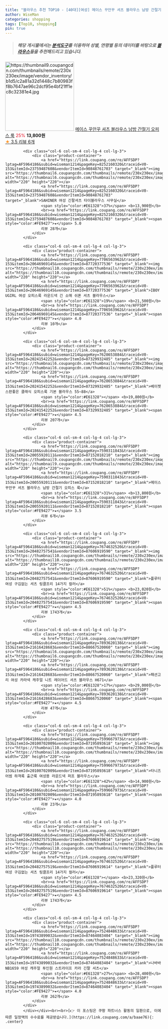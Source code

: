 ```yaml
---
title: "블라우스 추천 TOP10 - [40대][여성] 메이스 꾸안꾸 셔츠 블라우스 남방 간절기 오피스 룩"
author: WiseMan
categories: shopping
tags: [Top10, shopping]
pin: true
---
```


> ##### 해당 게시물에서는 [**분석도구**](https://itemscout.io/)를 이용하여 **성별**, **연령별** 등의 데이터를 바탕으로 [**블라우스**](https://link.coupang.com/a/baae76)들을 추천해드리고 있습니다.
<div class="container"><div class="row">
            <div class="col-6 col-sm-4 col-lg-4 col-lg-3">
                <div class="product-container">
                    <a href="https://link.coupang.com/re/AFFSDP?lptag=AF5964186&subid=wiseman1214&pageKey=7590311843&traceid=V0-153&itemId=20055920107&vendorItemId=87152018220" target="_blank"><img src="https://thumbnail9.coupangcdn.com/thumbnails/remote/230x230ex/image/vendor_inventory/b1d5/c2a81a32d1448c7b80983ff8b7647ae96c2dcf95e4bf21ff1ec8c32381e4.jpg" alt="https://thumbnail9.coupangcdn.com/thumbnails/remote/230x230ex/image/vendor_inventory/b1d5/c2a81a32d1448c7b80983ff8b7647ae96c2dcf95e4bf21ff1ec8c32381e4.jpg" width="220" height="220"></a>
                    <a href="https://link.coupang.com/re/AFFSDP?lptag=AF5964186&subid=wiseman1214&pageKey=7590311843&traceid=V0-153&itemId=20055920107&vendorItemId=87152018220" target="_blank">메이스 꾸안꾸 셔츠 블라우스 남방 간절기 오피스 룩</a>
                    <span style="color:#E61328">25%</span> <b>13,800원</b>
                    <br><a href="https://link.coupang.com/re/AFFSDP?lptag=AF5964186&subid=wiseman1214&pageKey=7590311843&traceid=V0-153&itemId=20055920107&vendorItemId=87152018220" target="_blank"><span style="color:#FE9427">★</span> 3.5
                    리뷰 6개</a>
                </div>
            </div>
            
            <div class="col-6 col-sm-4 col-lg-4 col-lg-3">
                <div class="product-container">
                    <a href="https://link.coupang.com/re/AFFSDP?lptag=AF5964186&subid=wiseman1214&pageKey=8252160320&traceid=V0-153&itemId=23759487608&vendorItemId=90848761703" target="_blank"><img src="https://thumbnail6.coupangcdn.com/thumbnails/remote/230x230ex/image/vendor_inventory/902b/fbf88043781c6731eb0891f42095e33b7585346bdc83f552aba93ddb5136.png" alt="https://thumbnail6.coupangcdn.com/thumbnails/remote/230x230ex/image/vendor_inventory/902b/fbf88043781c6731eb0891f42095e33b7585346bdc83f552aba93ddb5136.png" width="220" height="220"></a>
                    <a href="https://link.coupang.com/re/AFFSDP?lptag=AF5964186&subid=wiseman1214&pageKey=8252160320&traceid=V0-153&itemId=23759487608&vendorItemId=90848761703" target="_blank">SAHINER 여성 긴팔셔츠 타이블라우스 사무실</a>
                    <span style="color:#E61328">37%</span> <b>13,900원</b>
                    <br><a href="https://link.coupang.com/re/AFFSDP?lptag=AF5964186&subid=wiseman1214&pageKey=8252160320&traceid=V0-153&itemId=23759487608&vendorItemId=90848761703" target="_blank"><span style="color:#FE9427">★</span> 5.0
                    리뷰 28개</a>
                </div>
            </div>
            
            <div class="col-6 col-sm-4 col-lg-4 col-lg-3">
                <div class="product-container">
                    <a href="https://link.coupang.com/re/AFFSDP?lptag=AF5964186&subid=wiseman1214&pageKey=7706563962&traceid=V0-153&itemId=20646969145&vendorItemId=87720377536" target="_blank"><img src="https://thumbnail10.coupangcdn.com/thumbnails/remote/230x230ex/image/vendor_inventory/c268/844a840acd0724c903ff9dba751ed50088d580f7db5de6628bc9a281ef1a.jpg" alt="https://thumbnail10.coupangcdn.com/thumbnails/remote/230x230ex/image/vendor_inventory/c268/844a840acd0724c903ff9dba751ed50088d580f7db5de6628bc9a281ef1a.jpg" width="220" height="220"></a>
                    <a href="https://link.coupang.com/re/AFFSDP?lptag=AF5964186&subid=wiseman1214&pageKey=7706563962&traceid=V0-153&itemId=20646969145&vendorItemId=87720377536" target="_blank">IBOY UGIRL 여성 오피스룩 라운드넥 긴 소매 쉬폰 셔츠 블라우스</a>
                    <span style="color:#E61328">19%</span> <b>21,500원</b>
                    <br><a href="https://link.coupang.com/re/AFFSDP?lptag=AF5964186&subid=wiseman1214&pageKey=7706563962&traceid=V0-153&itemId=20646969145&vendorItemId=87720377536" target="_blank"><span style="color:#FE9427">★</span> 4.0
                    리뷰 10개</a>
                </div>
            </div>
            
            <div class="col-6 col-sm-4 col-lg-4 col-lg-3">
                <div class="product-container">
                    <a href="https://link.coupang.com/re/AFFSDP?lptag=AF5964186&subid=wiseman1214&pageKey=7628653884&traceid=V0-153&itemId=20241542252&vendorItemId=87329932485" target="_blank"><img src="https://thumbnail6.coupangcdn.com/thumbnails/remote/230x230ex/image/vendor_inventory/0ac7/de50dd917849995e402eb52cebfafe5422d429dc16213145515359450602.jpg" alt="https://thumbnail6.coupangcdn.com/thumbnails/remote/230x230ex/image/vendor_inventory/0ac7/de50dd917849995e402eb52cebfafe5422d429dc16213145515359450602.jpg" width="220" height="220"></a>
                    <a href="https://link.coupang.com/re/AFFSDP?lptag=AF5964186&subid=wiseman1214&pageKey=7628653884&traceid=V0-153&itemId=20241542252&vendorItemId=87329932485" target="_blank">베이젯 스판좋은 클래식 오피스룩 기본 블라우스 55~88</a>
                    <span style="color:#E61328"></span> <b>19,800원</b>
                    <br><a href="https://link.coupang.com/re/AFFSDP?lptag=AF5964186&subid=wiseman1214&pageKey=7628653884&traceid=V0-153&itemId=20241542252&vendorItemId=87329932485" target="_blank"><span style="color:#FE9427">★</span> 4.5
                    리뷰 207개</a>
                </div>
            </div>
            
            <div class="col-6 col-sm-4 col-lg-4 col-lg-3">
                <div class="product-container">
                    <a href="https://link.coupang.com/re/AFFSDP?lptag=AF5964186&subid=wiseman1214&pageKey=7590311843&traceid=V0-153&itemId=20055920111&vendorItemId=87152018210" target="_blank"><img src="https://thumbnail9.coupangcdn.com/thumbnails/remote/230x230ex/image/vendor_inventory/3c8f/11429e7de136510ea9624d1532c6bfede75fac122bc56d8569dc57807ed1.jpg" alt="https://thumbnail9.coupangcdn.com/thumbnails/remote/230x230ex/image/vendor_inventory/3c8f/11429e7de136510ea9624d1532c6bfede75fac122bc56d8569dc57807ed1.jpg" width="220" height="220"></a>
                    <a href="https://link.coupang.com/re/AFFSDP?lptag=AF5964186&subid=wiseman1214&pageKey=7590311843&traceid=V0-153&itemId=20055920111&vendorItemId=87152018210" target="_blank">메이스 꾸안꾸 셔츠 블라우스 남방 간절기 오피스 룩</a>
                    <span style="color:#E61328">31%</span> <b>13,800원</b>
                    <br><a href="https://link.coupang.com/re/AFFSDP?lptag=AF5964186&subid=wiseman1214&pageKey=7590311843&traceid=V0-153&itemId=20055920111&vendorItemId=87152018210" target="_blank"><span style="color:#FE9427">★</span> 3.5
                    리뷰 6개</a>
                </div>
            </div>
            
            <div class="col-6 col-sm-4 col-lg-4 col-lg-3">
                <div class="product-container">
                    <a href="https://link.coupang.com/re/AFFSDP?lptag=AF5964186&subid=wiseman1214&pageKey=7674632520&traceid=V0-153&itemId=20482757541&vendorItemId=87606919590" target="_blank"><img src="https://thumbnail10.coupangcdn.com/thumbnails/remote/230x230ex/image/vendor_inventory/f4c2/afd324bc002f414f38534c75b5380ce8204a6456eddec3cfe68f26c7ba35.png" alt="https://thumbnail10.coupangcdn.com/thumbnails/remote/230x230ex/image/vendor_inventory/f4c2/afd324bc002f414f38534c75b5380ce8204a6456eddec3cfe68f26c7ba35.png" width="220" height="220"></a>
                    <a href="https://link.coupang.com/re/AFFSDP?lptag=AF5964186&subid=wiseman1214&pageKey=7674632520&traceid=V0-153&itemId=20482757541&vendorItemId=87606919590" target="_blank">플루터 여성 구김없는 셔츠 링클프리 14가지 컬러</a>
                    <span style="color:#E61328">51%</span> <b>23,020원</b>
                    <br><a href="https://link.coupang.com/re/AFFSDP?lptag=AF5964186&subid=wiseman1214&pageKey=7674632520&traceid=V0-153&itemId=20482757541&vendorItemId=87606919590" target="_blank"><span style="color:#FE9427">★</span> 4.5
                    리뷰 1743개</a>
                </div>
            </div>
            
            <div class="col-6 col-sm-4 col-lg-4 col-lg-3">
                <div class="product-container">
                    <a href="https://link.coupang.com/re/AFFSDP?lptag=AF5964186&subid=wiseman1214&pageKey=7893620138&traceid=V0-153&itemId=21616428683&vendorItemId=88667520060" target="_blank"><img src="https://thumbnail6.coupangcdn.com/thumbnails/remote/230x230ex/image/vendor_inventory/5b00/f3c38c0bed469c35c59228636da73f48ef36902efcd37479118fae345d9f.jpeg" alt="https://thumbnail6.coupangcdn.com/thumbnails/remote/230x230ex/image/vendor_inventory/5b00/f3c38c0bed469c35c59228636da73f48ef36902efcd37479118fae345d9f.jpeg" width="220" height="220"></a>
                    <a href="https://link.coupang.com/re/AFFSDP?lptag=AF5964186&subid=wiseman1214&pageKey=7893620138&traceid=V0-153&itemId=21616428683&vendorItemId=88667520060" target="_blank">패션고리 여성 카라넥 캐주얼 니트 레이어드 셔츠 블라우스 H671</a>
                    <span style="color:#E61328">17%</span> <b>29,000원</b>
                    <br><a href="https://link.coupang.com/re/AFFSDP?lptag=AF5964186&subid=wiseman1214&pageKey=7893620138&traceid=V0-153&itemId=21616428683&vendorItemId=88667520060" target="_blank"><span style="color:#FE9427">★</span> 4.5
                    리뷰 47개</a>
                </div>
            </div>
            
            <div class="col-6 col-sm-4 col-lg-4 col-lg-3">
                <div class="product-container">
                    <a href="https://link.coupang.com/re/AFFSDP?lptag=AF5964186&subid=wiseman1214&pageKey=7599667973&traceid=V0-153&itemId=20100702009&vendorItemId=87195893618" target="_blank"><img src="https://thumbnail10.coupangcdn.com/thumbnails/remote/230x230ex/image/vendor_inventory/612a/7be6c254ccd0033bea54e50f5fd01e0e9229d5f079841a0bc24c3cae9f52.jpg" alt="https://thumbnail10.coupangcdn.com/thumbnails/remote/230x230ex/image/vendor_inventory/612a/7be6c254ccd0033bea54e50f5fd01e0e9229d5f079841a0bc24c3cae9f52.jpg" width="220" height="220"></a>
                    <a href="https://link.coupang.com/re/AFFSDP?lptag=AF5964186&subid=wiseman1214&pageKey=7599667973&traceid=V0-153&itemId=20100702009&vendorItemId=87195893618" target="_blank">타니즈 어썸 하객룩 출근룩 여성용 라운드넥 퍼프 블라우스</a>
                    <span style="color:#E61328">42%</span> <b>14,900원</b>
                    <br><a href="https://link.coupang.com/re/AFFSDP?lptag=AF5964186&subid=wiseman1214&pageKey=7599667973&traceid=V0-153&itemId=20100702009&vendorItemId=87195893618" target="_blank"><span style="color:#FE9427">★</span> 4.0
                    리뷰 23개</a>
                </div>
            </div>
            
            <div class="col-6 col-sm-4 col-lg-4 col-lg-3">
                <div class="product-container">
                    <a href="https://link.coupang.com/re/AFFSDP?lptag=AF5964186&subid=wiseman1214&pageKey=7674632520&traceid=V0-153&itemId=20482757519&vendorItemId=87606919614" target="_blank"><img src="https://thumbnail10.coupangcdn.com/thumbnails/remote/230x230ex/image/vendor_inventory/3661/d383b83b423bbabab35f00d86b0d49ae1963a47b652e059442d932c453c5.png" alt="https://thumbnail10.coupangcdn.com/thumbnails/remote/230x230ex/image/vendor_inventory/3661/d383b83b423bbabab35f00d86b0d49ae1963a47b652e059442d932c453c5.png" width="220" height="220"></a>
                    <a href="https://link.coupang.com/re/AFFSDP?lptag=AF5964186&subid=wiseman1214&pageKey=7674632520&traceid=V0-153&itemId=20482757519&vendorItemId=87606919614" target="_blank">플루터 여성 구김없는 셔츠 링클프리 14가지 컬러</a>
                    <span style="color:#E61328"></span> <b>23,320원</b>
                    <br><a href="https://link.coupang.com/re/AFFSDP?lptag=AF5964186&subid=wiseman1214&pageKey=7674632520&traceid=V0-153&itemId=20482757519&vendorItemId=87606919614" target="_blank"><span style="color:#FE9427">★</span> 4.5
                    리뷰 1743개</a>
                </div>
            </div>
            
            <div class="col-6 col-sm-4 col-lg-4 col-lg-3">
                <div class="product-container">
                    <a href="https://link.coupang.com/re/AFFSDP?lptag=AF5964186&subid=wiseman1214&pageKey=7524848633&traceid=V0-153&itemId=19743899032&vendorItemId=87464083404" target="_blank"><img src="https://thumbnail10.coupangcdn.com/thumbnails/remote/230x230ex/image/vendor_inventory/8bb9/95172b7b13ad3a0cfe1f7b89718f6e510b125313c36eae1a66fe07d8cf3d.jpg" alt="https://thumbnail10.coupangcdn.com/thumbnails/remote/230x230ex/image/vendor_inventory/8bb9/95172b7b13ad3a0cfe1f7b89718f6e510b125313c36eae1a66fe07d8cf3d.jpg" width="220" height="220"></a>
                    <a href="https://link.coupang.com/re/AFFSDP?lptag=AF5964186&subid=wiseman1214&pageKey=7524848633&traceid=V0-153&itemId=19743899032&vendorItemId=87464083404" target="_blank">나바바 NB1659 여성 캐주얼 투인원 스트라이프 카라 긴팔 셔츠</a>
                    <span style="color:#E61328">27%</span> <b>28,400원</b>
                    <br><a href="https://link.coupang.com/re/AFFSDP?lptag=AF5964186&subid=wiseman1214&pageKey=7524848633&traceid=V0-153&itemId=19743899032&vendorItemId=87464083404" target="_blank"><span style="color:#FE9427">★</span> 4.0
                    리뷰 262개</a>
                </div>
            </div>
            </div></div><br><br>[👉 이 포스팅은 쿠팡 파트너스 활동의 일환으로, 이에 따른 일정액의 수수료를 제공받습니다.](https://link.coupang.com/a/baae76){: .center}